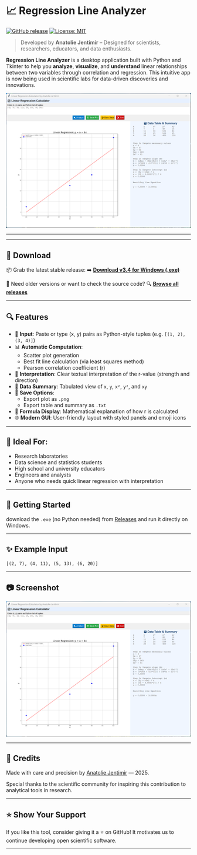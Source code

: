 # 📈 Regression Line Analyzer

[![GitHub release](https://img.shields.io/github/v/release/jentimanatol/RegressionLineEquation)](https://github.com/jentimanatol/RegressionLineEquation/releases)
[![License: MIT](https://img.shields.io/badge/License-MIT-blue.svg)](LICENSE)

> Developed by **Anatolie Jentimir** – Designed for scientists, researchers, educators, and data enthusiasts.

**Regression Line Analyzer** is a desktop application built with Python and Tkinter to help you **analyze**, **visualize**, and **understand** linear relationships between two variables through correlation and regression. This intuitive app is now being used in scientific labs for data-driven discoveries and innovations.

![Screenshot](screenshots/Screenshot3.png)

---



---

## 🔽 Download

📦 Grab the latest stable release:
➡️ **[Download v3.4 for Windows (.exe)](https://github.com/jentimanatol/RegressionLineEquation/releases/download/v2.0/RegressionLineEquation.exe)**

📁 Need older versions or want to check the source code?
🔍 **[Browse all releases](https://github.com/jentimanatol/RegressionLineEquation/releases)**

---









## 🔍 Features

- 📌 **Input**: Paste or type (x, y) pairs as Python-style tuples (e.g. `[(1, 2), (3, 4)]`)
- 📊 **Automatic Computation**:
  - Scatter plot generation
  - Best fit line calculation (via least squares method)
  - Pearson correlation coefficient (r)
- 🧠 **Interpretation**: Clear textual interpretation of the r-value (strength and direction)
- 📑 **Data Summary**: Tabulated view of `x`, `y`, `x²`, `y²`, and `xy`
- 💾 **Save Options**:
  - Export plot as `.png`
  - Export table and summary as `.txt`
- 🧮 **Formula Display**: Mathematical explanation of how r is calculated
- 🌐 **Modern GUI**: User-friendly layout with styled panels and emoji icons

---

## 🧪 Ideal For:

- Research laboratories
- Data science and statistics students
- High school and university educators
- Engineers and analysts
- Anyone who needs quick linear regression with interpretation







---

## 🚀 Getting Started

 download the `.exe` (no Python needed) from [Releases](https://github.com/jentimanatol/RegressionLineEquation/releases) and run it directly on Windows.

---

## ✨ Example Input

```
[(2, 7), (4, 11), (5, 13), (6, 20)]
```

---

## 📷 Screenshot

![App Screenshot](screenshots/Screenshot3.png)

---

## 🙌 Credits

Made with care and precision by [Anatolie Jentimir](https://github.com/jentimanatol) — 2025.

Special thanks to the scientific community for inspiring this contribution to analytical tools in research.

---

## ⭐ Show Your Support

If you like this tool, consider giving it a ⭐ on GitHub! It motivates us to continue developing open scientific software.

---
